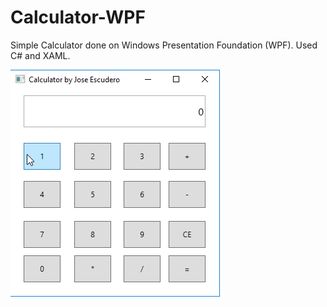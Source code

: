 # Calculator-WPF

Simple Calculator done on Windows Presentation Foundation (WPF).
Used C# and XAML.

![alt tag](https://github.com/xjose97x/Calculator-WPF/blob/master/screenshot/screen.png)
